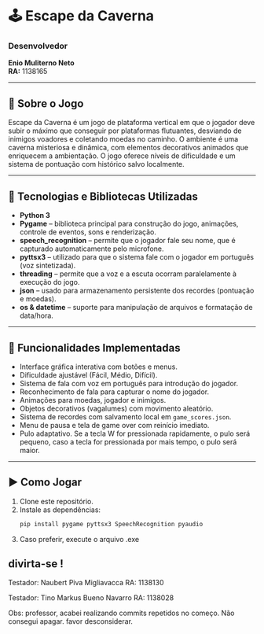 # 🕹️ Escape da Caverna

### Desenvolvedor  
**Enio Muliterno Neto**  
**RA:** 1138165

---

## 📖 Sobre o Jogo

Escape da Caverna é um jogo de plataforma vertical em que o jogador deve subir o máximo que conseguir por plataformas flutuantes, desviando de inimigos voadores e coletando moedas no caminho. O ambiente é uma caverna misteriosa e dinâmica, com elementos decorativos animados que enriquecem a ambientação. O jogo oferece níveis de dificuldade e um sistema de pontuação com histórico salvo localmente.

---

## 🧠 Tecnologias e Bibliotecas Utilizadas

- **Python 3**
- **Pygame** – biblioteca principal para construção do jogo, animações, controle de eventos, sons e renderização.
- **speech_recognition** – permite que o jogador fale seu nome, que é capturado automaticamente pelo microfone.
- **pyttsx3** – utilizado para que o sistema fale com o jogador em português (voz sintetizada).
- **threading** – permite que a voz e a escuta ocorram paralelamente à execução do jogo.
- **json** – usado para armazenamento persistente dos recordes (pontuação e moedas).
- **os & datetime** – suporte para manipulação de arquivos e formatação de data/hora.

---

## 🧩 Funcionalidades Implementadas

- Interface gráfica interativa com botões e menus.
- Dificuldade ajustável (Fácil, Médio, Difícil).
- Sistema de fala com voz em português para introdução do jogador.
- Reconhecimento de fala para capturar o nome do jogador.
- Animações para moedas, jogador e inimigos.
- Objetos decorativos (vagalumes) com movimento aleatório.
- Sistema de recordes com salvamento local em `game_scores.json`.
- Menu de pausa e tela de game over com reinício imediato.
- Pulo adaptativo. Se a tecla W for pressionada rapidamente, o pulo será pequeno, caso a tecla for pressionada por mais tempo, o pulo será maior.

---

## ▶️ Como Jogar

1. Clone este repositório.
2. Instale as dependências:
   ```bash
   pip install pygame pyttsx3 SpeechRecognition pyaudio
3. Caso preferir, execute o arquivo .exe

## divirta-se !


Testador: Naubert Piva Migliavacca
RA: 1138130

Testador: Tino Markus Bueno Navarro
RA: 1138028

Obs: professor, acabei realizando commits repetidos no começo. Não consegui apagar. favor desconsiderar.

